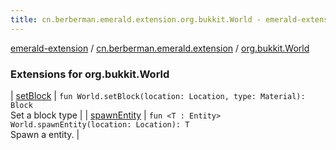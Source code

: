 ```yaml
---
title: cn.berberman.emerald.extension.org.bukkit.World - emerald-extension
---
```


[emerald-extension](../../index.html) / [cn.berberman.emerald.extension](../index.html) / [org.bukkit.World](.)

### Extensions for org.bukkit.World

| [setBlock](set-block.html) | `fun World.setBlock(location: Location, type: Material): Block`<br>Set a block type |
| [spawnEntity](spawn-entity.html) | `fun <T : Entity> World.spawnEntity(location: Location): T`<br>Spawn a entity. |

